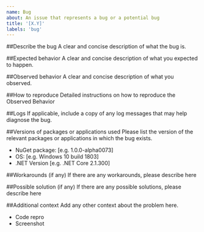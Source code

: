 ```yaml
---
name: Bug
about: An issue that represents a bug or a potential bug
title: '[X.Y]'
labels: 'bug'
---
```


<!-- 
Looking for Support 
Check out our support options at https://particular.net/support 

This template should be only be used to create or report a existing bug
--> 

##Describe the bug
A clear and concise description of what the bug is.

##Expected behavior
A clear and concise description of what you expected to happen.

##Observed behavior
A clear and concise description of what you observed.

##How to reproduce
 Detailed instructions on how to reproduce the Observed Behavior

##Logs
If applicable, include a copy of any log messages that may help diagnose the bug.

##Versions of packages or applications used
Please list the version of the relevant packages or applications in which the bug exists. 
 - NuGet package: [e.g. 1.0.0-alpha0073]
 - OS: [e.g. Windows 10 build 1803]
 - .NET Version [e.g. .NET Core 2.1.300]

 
##Workarounds (if any)
If there are any workarounds, please describe here

##Possible solution (if any)
If there are any possible solutions, please describe here

##Additional context
Add any other context about the problem here.
- Code repro
- Screenshot